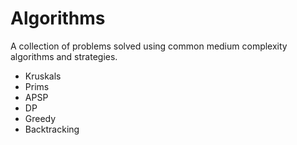 # Algorithms

A collection of problems solved using common medium complexity algorithms and strategies.

* Kruskals
* Prims
* APSP
* DP
* Greedy
* Backtracking
